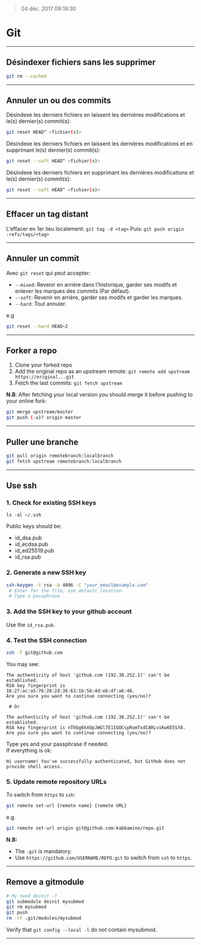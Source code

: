 > 04 déc. 2017 09:19:30

# Git

----------------------------

## Désindexer fichiers sans les supprimer

```sh
git rm --cached
```

----------------------------

## Annuler un ou des commits

Désindexe les derniers fichiers en laissent les dernières modifications et 
le(s) dernier(s) commit(s):

```sh
git reset HEAD^ <fichier(s)>
```

Désindexe les derniers fichiers en laissent les dernières modifications et en supprimant le(s) dernier(s) commit(s):

```sh
git reset --soft HEAD^ <fichier(s)>
```

Désindexe les derniers fichiers en supprimant les dernières modifications et 
le(s) dernier(s) commit(s):

```sh
git reset --soft HEAD^ <fichier(s)>
```

----------------------------

## Effacer un tag distant

L'effacer en 1er lieu localement: `git tag -d <tag>`
Puis: `git push origin :refs/tags/<tag>`

----------------------------

## Annuler un commit

Avec `git reset` qui peut accepter:

* `--mixed`: Revenir en arrière dans l'historique, garder ses modifs et enlever les marques des commits (Par défaut).
* `--soft`: Revenir en arrière, garder ses modifs et garder les marques.
* `--hard`: Tout annuler.

e.g  
```sh
git reset --hard HEAD~2
```

----------------------------

## Forker a repo

1. Clone your forked repo
2. Add the original repo as an upstream remote: `git remote add upstream https://original...git`
3. Fetch the last commits: `git fetch upstream`

**N.B**:
After fetching your local version you should merge it before pushing to your online fork:

```sh
git merge upstream/master
git push (-u)? origin master
```

----------------------------

## Puller une branche

```sh
git pull origin remotebranch:localbranch
git fetch upstream remotebranch:localbranch
```

----------------------------

## Use ssh

### 1. Check for existing SSH keys

```
ls -al ~/.ssh
```

Public keys should be:  
* id_dsa.pub
* id_ecdsa.pub
* id_ed25519.pub
* id_rsa.pub

### 2. Generate a new SSH key

```sh
ssh-keygen -t rsa -b 4096 -C "your_email@example.com"
 # Enter for the file, use default location.
 # Type a passphrase
```

### 3. Add the SSH key to your github account

Use the `id_rsa.pub`.

### 4. Test the SSH connection

```sh
ssh -T git@github.com
```

You may see:

```
The authenticity of host 'github.com (192.30.252.1)' can't be established.
RSA key fingerprint is 16:27:ac:a5:76:28:2d:36:63:1b:56:4d:eb:df:a6:48.
Are you sure you want to continue connecting (yes/no)?

 # Or

The authenticity of host 'github.com (192.30.252.1)' can't be established.
RSA key fingerprint is nThbg6kXUpJWGl7E1IGOCspRomTxdCARLviKw6E5SY8.
Are you sure you want to continue connecting (yes/no)?
```

Type yes and your passphrase if needed.  
If everything is ok:

```
Hi username! You've successfully authenticated, but GitHub does not
provide shell access.
```

### 5. Update remote repository URLs

To switch from `https` to `ssh`:

```sh
git remote set-url {remote name} {remote URL}
```

e.g.

```sh
git remote set-url origin git@github.com:kabbamine/repo.git
```

**N.B:**

* The `.git` is mandatory.
* Use `https://github.com/USERNAME/REPO.git` to switch from `ssh` to `https`.

----------------------------

## Remove a gitmodule

```sh
# My need deinit -f
git submodule deinit mysubmod
git rm mysubmod
git push
rm -rf .git/modules/mysubmod
```

Verify that `git config --local -l` do not contain mysubmod.

----------------------------
